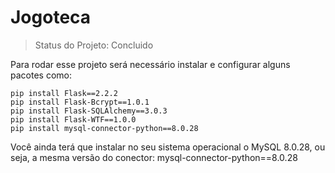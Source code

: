 # Jogoteca

> Status do Projeto: Concluido

Para rodar esse projeto será necessário instalar e configurar alguns pacotes como:

```
pip install Flask==2.2.2
pip install Flask-Bcrypt==1.0.1
pip install Flask-SQLAlchemy==3.0.3
pip install Flask-WTF==1.0.0
pip install mysql-connector-python==8.0.28

```

Você ainda terá que instalar no seu sistema operacional o MySQL 8.0.28, ou seja, a mesma versão do conector: mysql-connector-python==8.0.28
